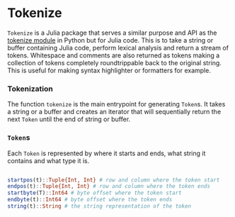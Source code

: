 # Tokenize

`Tokenize` is a Julia package that serves a similar purpose and API as the [tokenize module](https://docs.python.org/3/library/tokenize.html) in Python but for Julia code. This is to take a string or buffer containing Julia code, perform lexical analysis and return a stream of tokens. Whitespace and comments are also returned as tokens making a collection of tokens completely roundtrippable back to the original string. This is useful for making syntax highlighter or formatters for example.


### Tokenization

The function `tokenize` is the main entrypoint for generating `Token`s.
It takes a string or a buffer and creates an iterator that will sequentially return the next `Token` until the end of string or buffer.


### `Token`s

Each `Token` is represented by where it starts and ends, what string it contains and what type it is.

```julia

startpos(t)::Tuple{Int, Int} # row and column where the token start
endpos(t)::Tuple{Int, Int} # row and column where the token ends
startbyte(T)::Int64 # byte offset where the token start
endbyte(t)::Int64 # byte offset where the token ends
string(t)::String # the string representation of the token

```

